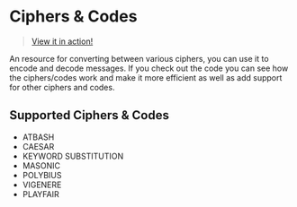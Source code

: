 Ciphers & Codes
=======

> [View it in action!][1]

An resource for converting between various ciphers, you can use it to encode and decode messages. If you check out the code you can see how the ciphers/codes work and make it more efficient as well as add support for other ciphers and codes.

## Supported Ciphers & Codes ##
 - ATBASH
 - CAESAR
 - KEYWORD SUBSTITUTION
 - MASONIC
 - POLYBIUS
 - VIGENERE
 - PLAYFAIR


  [1]: http://cipher.thalida.com/
